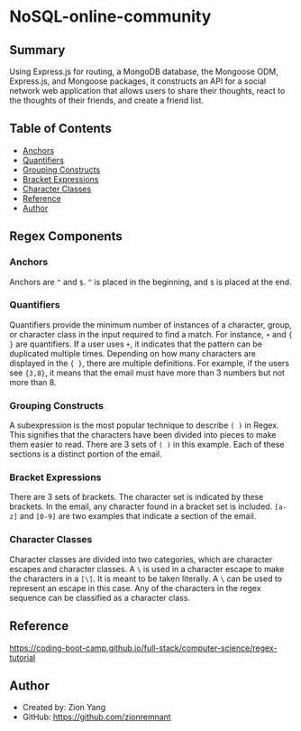 # NoSQL-online-community

## Summary

Using Express.js for routing, a MongoDB database, the Mongoose ODM, Express.js, and Mongoose packages, it constructs an API for a social network web application that allows users to share their thoughts, react to the thoughts of their friends, and create a friend list.

## Table of Contents

- [Anchors](#anchors)
- [Quantifiers](#quantifiers)
- [Grouping Constructs](#grouping-constructs)
- [Bracket Expressions](#bracket-expressions)
- [Character Classes](#character-classes)
- [Reference](#reference)
- [Author](#author)

## Regex Components

### Anchors

Anchors are `^` and `$`. `^` is placed in the beginning, and `$` is placed at the end.

### Quantifiers

Quantifiers provide the minimum number of instances of a character, group, or character class in the input required to find a match. For instance, `+` and `{ }` are quantifiers. If a user uses `+`, it indicates that the pattern can be duplicated multiple times. Depending on how many characters are displayed in the `{ }`, there are multiple definitions. For example, if the users see `{3,8}`, it means that the email must have more than 3 numbers but not more than 8.

### Grouping Constructs

A subexpression is the most popular technique to describe `( )` in Regex. This signifies that the characters have been divided into pieces to make them easier to read. There are 3 sets of `( )` in this example. Each of these sections is a distinct portion of the email.

### Bracket Expressions

There are 3 sets of brackets. The character set is indicated by these brackets. In the email, any character found in a bracket set is included. `[a-z]` and `[0-9]` are two examples that indicate a section of the email.

### Character Classes

Character classes are divided into two categories, which are character escapes and character classes. A `\` is used in a character escape to make the characters in a `[\]`. It is meant to be taken literally. A `\` can be used to represent an escape in this case. Any of the characters in the regex sequence can be classified as a character class.

## Reference

https://coding-boot-camp.github.io/full-stack/computer-science/regex-tutorial

## Author

- Created by: Zion Yang
- GitHub: https://github.com/zionremnant
